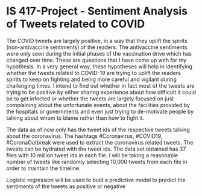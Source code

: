 # IS 417-Project - Sentiment Analysis of Tweets related to COVID

The COVID tweets are largely positive, in a way that they uplift the spirits (non-antivaccine sentiments) of the readers. The antivaccine sentiments were only seen during the initial phases of the vaccination drive which has changed over time. These are questions that I have come up with for my hypothesis. In a very general way, these hypotheses will help in identifying whether the tweets related to COVID-19 are trying to uplift the readers spirits to keep on fighting and being more careful and vigilant during challenging times. I intend to find out whether in fact most of the tweets are trying to be positive by either sharing experience about how difficult it could be to get infected or whether the tweets are largely focused on just complaining about the unfortunate events, about the facilities provided by the hospitals or governments and even just trying to de-motivate people by talking about whom to blame rather than how to fight it. 

The data as of now only has the tweet ids of the respective tweets talking about the coronavirus. The hashtags #Coronavirus, #COVID19, #CoronaOutbreak were used to extract the coronavirus related tweets. The tweets can be hydrated with the tweet ids. The data set obtained has 37 files with 10 million tweet ids in each file. I will be taking a reasonable number of tweets like randomly selecting 10,000 tweets from each file in order to maintain the timeline.

Logistic regression will be used to buid a predictive model to predict the sentiments of the tweets as positive or negative 
